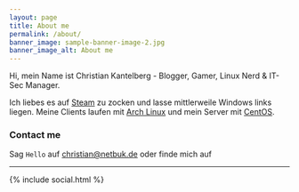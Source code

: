 ```yaml
---
layout: page
title: About me
permalink: /about/
banner_image: sample-banner-image-2.jpg
banner_image_alt: About me
---
```


Hi, mein Name ist Christian Kantelberg - Blogger, Gamer, Linux Nerd & IT-Sec Manager.

Ich liebes es auf [Steam][Steam] zu zocken und lasse mittlerweile Windows links liegen. Meine Clients laufen mit [Arch Linux][Arch] und mein Server mit [CentOS][CentOS].

### Contact me

Sag `Hello` auf christian@netbuk.de oder finde
mich auf 

---

{% include social.html %}

[Arch]: http://archlinux.de
[Steam]: http://steamcommunity.com
[CentOS]: https://www.centos.org/
